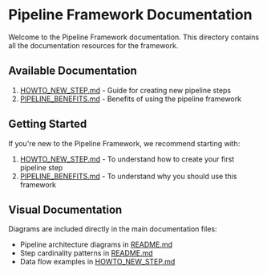 # Pipeline Framework Documentation

Welcome to the Pipeline Framework documentation. This directory contains all the documentation resources for the framework.

## Available Documentation

1. [HOWTO_NEW_STEP.md](HOWTO_NEW_STEP.md) - Guide for creating new pipeline steps
2. [PIPELINE_BENEFITS.md](PIPELINE_BENEFITS.md) - Benefits of using the pipeline framework

## Getting Started

If you're new to the Pipeline Framework, we recommend starting with:

1. [HOWTO_NEW_STEP.md](HOWTO_NEW_STEP.md) - To understand how to create your first pipeline step
2. [PIPELINE_BENEFITS.md](PIPELINE_BENEFITS.md) - To understand why you should use this framework

## Visual Documentation

Diagrams are included directly in the main documentation files:
- Pipeline architecture diagrams in [README.md](../README.md)
- Step cardinality patterns in [README.md](../README.md)
- Data flow examples in [HOWTO_NEW_STEP.md](HOWTO_NEW_STEP.md)